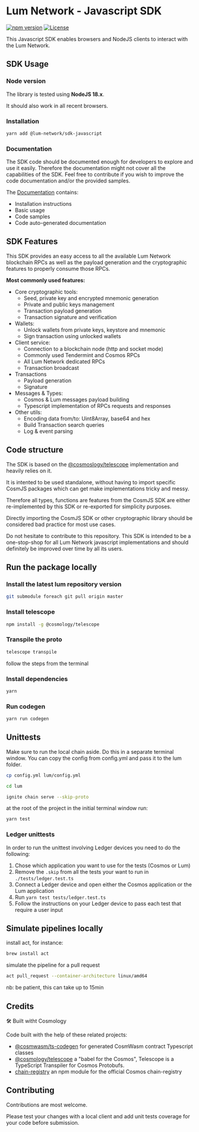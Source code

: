 # Lum Network - Javascript SDK

[![npm version](https://badge.fury.io/js/%40lum-network%2Fsdk-javascript.svg)](https://badge.fury.io/js/%40lum-network%2Fsdk-javascript)
[![License](https://img.shields.io/badge/License-Apache%202.0-blue.svg)](https://opensource.org/licenses/Apache-2.0)

This Javascript SDK enables browsers and NodeJS clients to interact with the Lum
Network.

## SDK Usage

### Node version

The library is tested using **NodeJS 18.x**.

It should also work in all recent browsers.

### Installation

```bash
yarn add @lum-network/sdk-javascript
```

### Documentation

The SDK code should be documented enough for developers to explore and use it
easily. Therefore the documentation might not cover all the capabilities of the
SDK. Feel free to contribute if you wish to improve the code documentation
and/or the provided samples.

The [Documentation](./docs/README.md) contains:

- Installation instructions
- Basic usage
- Code samples
- Code auto-generated documentation

## SDK Features

This SDK provides an easy access to all the available Lum Network blockchain
RPCs as well as the payload generation and the cryptographic features to
properly consume those RPCs.

**Most commonly used features:**

- Core cryptographic tools:
  - Seed, private key and encrypted mnemonic generation
  - Private and public keys management
  - Transaction payload generation
  - Transaction signature and verification
- Wallets:
  - Unlock wallets from private keys, keystore and mnemonic
  - Sign transaction using unlocked wallets
- Client service:
  - Connection to a blockchain node (http and socket mode)
  - Commonly used Tendermint and Cosmos RPCs
  - All Lum Network dedicated RPCs
  - Transaction broadcast
- Transactions
  - Payload generation
  - Signature
- Messages & Types:
  - Cosmos & Lum messages payload building
  - Typescript implementation of RPCs requests and responses
- Other utils:
  - Encoding data from/to: Uint8Array, base64 and hex
  - Build Transaction search queries
  - Log & event parsing

## Code structure

The SDK is based on the
[@cosmoslogy/telescope](https://github.com/cosmology-tech/telescope)
implementation and heavily relies on it.

It is intented to be used standalone, without having to import specific CosmJS
packages which can get make implementations tricky and messy.

Therefore all types, functions are features from the CosmJS SDK are either
re-implemented by this SDK or re-exported for simplicity purposes.

Directly importing the CosmJS SDK or other cryptographic library should be
considered bad practice for most use cases.

Do not hesitate to contribute to this repository. This SDK is intended to be a
one-stop-shop for all Lum Network javascript implementations and should
definitely be improved over time by all its users.

## Run the package locally

### Install the latest lum repository version

```bash
git submodule foreach git pull origin master
```

### Install telescope

```bash
npm install -g @cosmology/telescope
```

### Transpile the proto

```bash
telescope transpile
```

follow the steps from the terminal

### Install dependencies

```bash
yarn
```

### Run codegen

```bash
yarn run codegen
```

## Unittests

Make sure to run the local chain aside. Do this in a separate terminal window.
You can copy the config from config.yml and pass it to the lum folder.

```bash
cp config.yml lum/config.yml
```

```bash
cd lum
```

```bash
ignite chain serve --skip-proto
```

at the root of the project in the initial terminal window run:

```bash
yarn test
```

### Ledger unittests

In order to run the unittest involving Ledger devices you need to do the
following:

1. Chose which application you want to use for the tests (Cosmos or Lum)
2. Remove the `.skip` from all the tests your want to run in
   `./tests/ledger.test.ts`
3. Connect a Ledger device and open either the Cosmos application or the Lum
   application
4. Run `yarn test tests/ledger.test.ts`
5. Follow the instructions on your Ledger device to pass each test that require
   a user input

## Simulate pipelines locally

install act, for instance:

```bash
brew install act
```

simulate the pipeline for a pull request

```bash
act pull_request --container-architecture linux/amd64
```

nb: be patient, this can take up to 15min

## Credits

🛠 Built witht Cosmology

Code built with the help of these related projects:

- [@cosmwasm/ts-codegen](https://github.com/CosmWasm/ts-codegen) for generated
  CosmWasm contract Typescript classes
- [@cosmology/telescope](https://github.com/cosmology-tech/telescope) a "babel
  for the Cosmos", Telescope is a TypeScript Transpiler for Cosmos Protobufs.
- [chain-registry](https://github.com/cosmology-tech/chain-registry) an npm
  module for the official Cosmos chain-registry

## Contributing

Contributions are most welcome.

Please test your changes with a local client and add unit tests coverage for
your code before submission.
